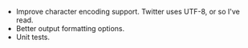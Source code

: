 * Improve character encoding support.  Twitter uses UTF-8, or so I've read.
* Better output formatting options.
* Unit tests.